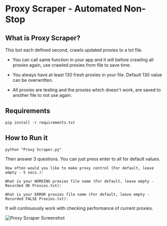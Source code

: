 # Proxy Scraper - Automated Non-Stop

## What is Proxy Scraper?

This bot each defined second, crawls updated proxies to a txt file.

* You can call same function in your app and it will before crawling all proxies again, use crawled proxies from file to save time.

* You always have at least 130 fresh proxies in your file. Default 130 value can be overwritten.

* All proxies are testing and the proxies which doesn't work, are saved to another file to not use again.

## Requirements

```
pip install -r requirements.txt
```

## How to Run it

```
python "Proxy Scraper.py"
```

Then answer 3 questions. You can just press enter to all for default values.

```
How often would you like to make proxy control (For default, leave empty - 5 secs.):
```

```
What is your WORKING proxies file name (For default, leave empty - Recorded OK Proxies.txt): 
```

```
What is your ERROR proxies file name (For default, leave empty - Recorded FALSE Proxies.txt): 
```

It will continuously work with checking performance of current proxies.

![Proxy Scraper Screenshot](https://github.com/berkaymizrak/Proxy-Scraper/blob/master/Functions/proxy_scraper_screen.png?raw=true)
